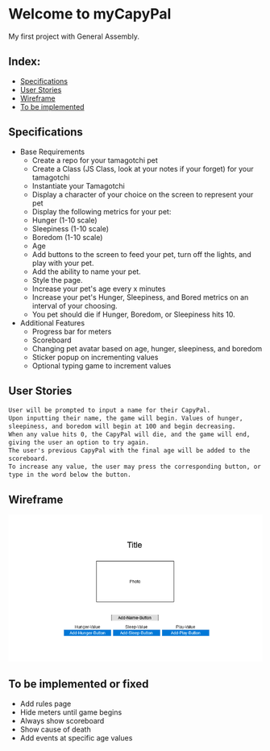# Welcome to myCapyPal
My first project with General Assembly.
## Index:

- [Specifications](#Specifications)
- [User Stories](#user-stories)
- [Wireframe](#wireframe)
- [To be implemented](#milestones)

## Specifications

- Base Requirements
    - Create a repo for your tamagotchi pet
    - Create a Class (JS Class, look at your notes if your forget) for your tamagotchi
    - Instantiate your Tamagotchi
    - Display a character of your choice on the screen to represent your pet
    - Display the following metrics for your pet:
    - Hunger (1-10 scale)
    - Sleepiness (1-10 scale)
    - Boredom (1-10 scale)
    - Age
    - Add buttons to the screen to feed your pet, turn off the lights, and play with your pet.
    - Add the ability to name your pet.
    - Style the page.
    - Increase your pet's age every x minutes
    - Increase your pet's Hunger, Sleepiness, and Bored metrics on an interval of your choosing.
    - You pet should die if Hunger, Boredom, or Sleepiness hits 10.
- Additional Features
    - Progress bar for meters
    - Scoreboard
    - Changing pet avatar based on age, hunger, sleepiness, and boredom
    - Sticker popup on incrementing values
    - Optional typing game to increment values

## User Stories
    User will be prompted to input a name for their CapyPal. 
    Upon inputting their name, the game will begin. Values of hunger, sleepiness, and boredom will begin at 100 and begin decreasing. 
    When any value hits 0, the CapyPal will die, and the game will end, giving the user an option to try again. 
    The user's previous CapyPal with the final age will be added to the scoreboard. 
    To increase any value, the user may press the corresponding button, or type in the word below the button.
## Wireframe
![](images/wireframe.png)
## To be implemented or fixed
- Add rules page
- Hide meters until game begins
- Always show scoreboard
- Show cause of death
- Add events at specific age values
